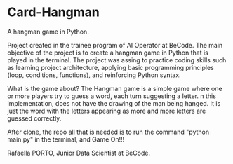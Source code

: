 # Card-Hangman
A hangman game in Python.

Project created in the trainee program of AI Operator at BeCode. 
The main objective of the project is to create a hangman game in Python that is played in the terminal.
The project was assing to practice coding skills such as learning project architecture, applying basic programming principles (loop, conditions, functions), and reinforcing Python syntax. 

What is the game about? The Hangman game is a simple game where one or more players try to guess a word, each turn suggesting a letter.
n this implementation, does not have the drawing of the man being hanged. It is just the word with the letters appearing as more and more letters are guessed correctly.

After clone, the repo all that is needed is to run the command "python main.py" in the terminal, and Game On!!!


Rafaella PORTO, Junior Data Scientist at BeCode.
